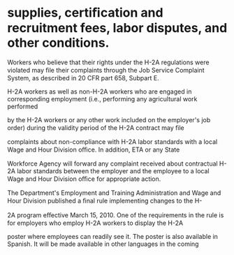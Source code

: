 # supplies, certiﬁcation and recruitment fees, labor disputes, and other conditions.

Workers who believe that their rights under the H-2A regulations were violated may ﬁle their complaints through the Job Service Complaint System, as described in 20 CFR part 658, Subpart E.

H-2A workers as well as non-H-2A workers who are engaged in corresponding employment (i.e., performing any agricultural work performed

by the H-2A workers or any other work included on the employer's job order) during the validity period of the H-2A contract may ﬁle

complaints about non-compliance with H-2A labor standards with a local Wage and Hour Division oﬃce. In addition, ETA or any State

Workforce Agency will forward any complaint received about contractual H-2A labor standards between the employer and the employee to a local Wage and Hour Division oﬃce for appropriate action.

The Department's Employment and Training Administration and Wage and Hour Division published a ﬁnal rule implementing changes to the H-

2A program eﬀective March 15, 2010. One of the requirements in the rule is for employers who employ H-2A workers to display the H-2A

poster where employees can readily see it. The poster is also available in Spanish. It will be made available in other languages in the coming